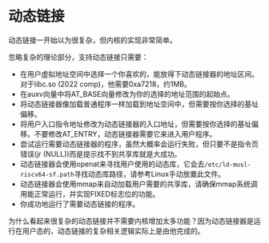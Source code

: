 # 动态链接

动态链接一开始以为很复杂，但内核的实现非常简单。

忽略复杂的理论部分，支持动态链接只需要：

* 在用户虚拟地址空间中选择一个你喜欢的，能放得下动态链接器的地址区间。对于libc.so (2022 comp)，他需要0xa7218，约1MB。
* 在auxv向量中将AT_BASE向量修改为你的选择的地址范围的起始点。
* 将动态链接器像加载普通程序一样加载到地址空间中，但需要按你选择的基址偏移。
* 将用户入口指令地址修改为动态链接器的入口地址，但需要按你选择的基址偏移。不要修改AT_ENTRY，动态链接器需要它来进入用户程序。
* 尝试运行需要动态链接器的程序，虽然大概率会运行失败，但只要不是指令页错误(jr (NULL))而是提示找不到共享库就是大成功。
* 动态链接器会使用openat来寻找用户使用的动态库，它会去`/etc/ld-musl-riscv64-sf.path`寻找动态库路径，请参考Linux手动放置此文件。
* 动态链接器会使用mmap来自动加载用户需要的共享库，请确保mmap系统调用能正常运行，并实现FIXED标志位的功能。
* 你成功地运行了需要动态链接的程序。

为什么看起来很复杂的动态链接并不需要内核增加太多功能？因为动态链接器是运行在用户态的，动态链接的复杂相关逻辑实际上是由他完成的。